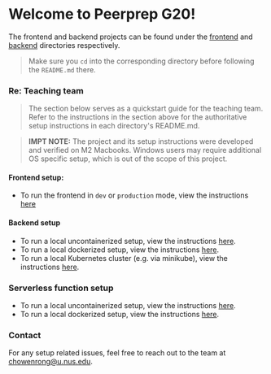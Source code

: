 # Welcome to Peerprep G20!
The frontend and backend projects can be found under the [frontend](./frontend) and [backend](./backend/) directories respectively.
> Make sure you `cd` into the corresponding directory before following the `README.md` there.

### Re: Teaching team
> The section below serves as a quickstart guide for the teaching team. Refer to the instructions in the section above for the authoritative setup instructions in each directory's README.md.

> **IMPT NOTE:** The project and its setup instructions were developed and verified on M2 Macbooks. Windows users may require additional OS specific setup, which is out of the scope of this project.

#### Frontend setup:
- To run the frontend in `dev` or `production` mode, view the instructions [here](./frontend/README.md)

#### Backend setup
- To run a local uncontainerized setup, view the instructions [here](./backend/README.md#development-setup-uncontainerized).
- To run a local dockerized setup, view the instructions [here](./backend/README.md#building-locally-with-docker).
- To run a local Kubernetes cluster (e.g. via minikube), view the instructions [here](./backend/deployment/README.md).

### Serverless function setup
- To run a local uncontainerized setup, view the instructions [here](./serverless-functions/README.md#local-development-setup).
- To run a local dockerized setup, view the instructions [here](./serverless-functions/README.md#building-locally-with-docker).

### Contact
For any setup related issues, feel free to reach out to the team at [chowenrong@u.nus.edu](mailto:chowenrong@u.nus.edu).
